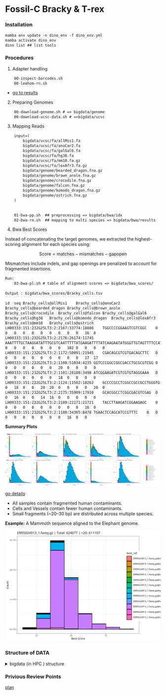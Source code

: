# Fossil-C Bracky & T-rex

### Installation

```
mamba env update -n dino_env -f dino_env.yml
mamba activate dino_env
dino list ## list tools

```

### Procedures

1. Adapter handling

```
    00-inspect-barcodes.sh
    00-leehom-rn.sh
``` 

  - [go to results]( results/2025-10-08-read-adapter-positions/README.md  )


2. Preparing Genomes 

```
    00-download-genome.sh # => bigdata/genome
    00-download-ucsc-data.sh # =>bigdata/ucsc
```

3. Mapping Reads

```
    input=(
        bigdata/ucsc/fa/allMis1.fa
        bigdata/ucsc/fa/anoCar2.fa
        bigdata/ucsc/fa/galGal6.fa
        bigdata/ucsc/fa/hg38.fa
        bigdata/ucsc/fa/mm10.fa.gz
        bigdata/ucsc/fa/loxAfr3.fa.gz
        bigdata/genome/bearded_dragon.fna.gz
        bigdata/genome/brown_anole.fna.gz
        bigdata/genome/crocodile.fna.gz
        bigdata/genome/falcon.fna.gz
        bigdata/genome/komodo_dragon.fna.gz
        bigdata/genome/ostrich.fna.gz
    )


    01-bwa-pp.sh  ## preprocessing => bigdata/bwa/idx
    02-bwa-rn.sh  ## mapping to multi species => bigdata/bwa/results
```

4. Bwa Best Scores 

Instead of concatenating the target genomes, we extracted the highest-scoring alignment for each species using:

$$
\text{Score} = \text{matches} - \text{mismatches} - \text{gapopen}
$$

Mismatches include indels, and gap openings are penalized to account for fragmented insertions.

```
Run:
    03-bwa-pl.sh # table of alignment scores => bigdata/bwa_scores/

Output : bigdata/bwa_scores/Bracky_cells.tsv 

id	seq	Brachy_cells@allMis1	Brachy_cells@anoCar2	Brachy_cells@bearded_dragon	Brachy_cells@brown_anole	Brachy_cells@crocodile	Brachy_cells@falcon	Brachy_cells@galGal6	Brachy_cells@hg38	Brachy_cells@komodo_dragon	Brachy_cells@loxAfr3	Brachy_cells@mm10	Brachy_cells@ostrich
LH00333:151:232G25LT3:2:2167:33774:18886	TGGCCCCGGAAGTCGTCGGC	0	0	0	0	0	0	0	0	0	0	16	0
LH00333:151:232G25LT3:2:2176:26174:11745	AAATTTTGCTAAGGATATTTGCGTCAATTTTTATGAAGATTTTATCAAGAATATGGGTTGTAGTTTTCCATTATGATGTCTTTGTTGGAGTAATGCTGGCCT	0	0	0	0	0	0	0	102	0	0	0	0
LH00333:151:232G25LT3:2:1172:50091:21945	CGACAGCGTCGTGACAGCTTC	0	0	0	0	0	0	0	0	0	0	17	17
LH00333:151:232G25LT3:2:1108:51034:4235	GGTCCCGGCCGGCGACCTGCGCGTCGG	0	0	0	0	0	0	0	20	0	0	0	0
LH00333:151:232G25LT3:2:1101:28180:3498	ATCGGAAGATCGTCGTGTAGGGAAA	0	0	0	0	0	0	0	18	0	0	0	0
LH00333:151:232G25LT3:2:1124:11502:18262	GCCCCGCCTCGGCCGCCGCCTGGGTG	0	18	0	0	20	20	0	0	0	0	20	0
LH00333:151:232G25LT3:2:2175:35909:17910	GCACGGCCTCGGCGACGTCGAG	0	0	16	0	0	14	16	0	0	0	0	0
LH00333:151:232G25LT3:2:2189:22171:21721	TACCTTAAGATCGGAAGAGC	0	0	0	0	0	0	0	0	0	0	16	0
LH00333:151:232G25LT3:2:1180:34365:8478	TGAACTCCAGCATCCGTTTC	0	0	0	0	0	0	0	0	0	16	0	0
```

**Summary Plots**

![png](results/2025-10-16-taxonomic-authentication/figs/bwa_score_grid.png)

[go details](results/2025-10-16-taxonomic-authentication/README.md)

- All samples contain fragmented human contaminants.
- Cells and Vessels contain fewer human contaminants.
- Small fragments (~20–30 bp) are distributed across multiple species.

**Example:** A Mammoth sequence aligned to the Elephant genome.

![png](results/2025-10-16-taxonomic-authentication/figs/group_ERR5024913_grid.png )


### Structure of DATA
<details>
<summary> bigdata (in HPC ) structure </summary>

```text
├── bigdata/adapterrm
│   ├── adapterrm
│   │   ├── Brachy_Blank.html
│   │   ├── Brachy_Blank.json
│   │   ├── Brachy_Blank.merged.fastq.gz
├── bigdata/bwa
│   ├── bwa_scores
│   │   ├── Brachy_Blank_best_score_hist.png
│   │   ├── Brachy_Blank_best_score_stacked.png
│   │   ├── Brachy_Blank.tsv
│   ├── bwa
├── bigdata/bwa_scores
│   ├── bwa_scores
│   │   ├── Brachy_Blank_best_score_hist.png
│   │   ├── Brachy_Blank_best_score_stacked.png
│   │   ├── Brachy_Blank.tsv
├── bigdata/centrifuge
│   ├── centrifuge
│   │   ├── h+p+v+c.tar
│   │   ├── hpvc.1.cf
│   │   ├── hpvc.2.cf
├── bigdata/dn.sh
│   ├── dn.sh
├── bigdata/fastp
│   ├── fastp
│   │   ├── Brachy_Blank_S9_L002_R1_001.fastq.gz
│   │   ├── Brachy_Blank_S9_L002_R1_001.fastq.gz.fastp_report.html
│   │   ├── Brachy_Blank_S9_L002_R2_001.fastq.gz
├── bigdata/gatk
│   ├── gatk
│   │   ├── gatk-4.6.2.0.zip
├── bigdata/genome
│   ├── genome
│   │   ├── bearded_dragon.fna.gz
│   │   ├── brown_anole.fna.gz
│   │   ├── crocodile.fna.gz
├── bigdata/Human
│   ├── Human
│   │   ├── ERR13475326_1.fastq.gz
│   │   ├── ERR13475326_2.fastq.gz
│   │   ├── ERR13475326.fastq.gz
├── bigdata/kr2
│   ├── kr2
│   │   ├── hash.k2d
│   │   ├── opts.k2d
│   │   ├── seqid2taxid.map
├── bigdata/leehom
│   ├── leehom
│   │   ├── Brachy_Blank_r1.fail.fq.gz
│   │   ├── Brachy_Blank_r1.fail.fq.gz.n
│   │   ├── Brachy_Blank_r1.fq.gz
├── bigdata/Mammuthus
│   ├── Mammuthus
│   │   ├── ERR5024913_1.fastq.gz
│   │   ├── ERR5024913_2.fastq.gz
│   │   ├── ERR5032053_1.fastq.gz
├── bigdata/mapdamage
│   ├── mapdamage
├── bigdata/picard.jar
│   ├── picard.jar
├── bigdata/resources
│   ├── resources
│   │   ├── CheckPileup.java
│   │   ├── CountLoci.java
│   │   ├── CountReads.java
├── bigdata/results
│   ├── results
│   │   ├── count_summary.csv
│   │   ├── fail_perc.tsv
│   │   ├── len_distribution.tsv
├── bigdata/stat
│   ├── stat
│   │   ├── Brachy_Blank@allMis1.bed
│   │   ├── Brachy_Blank@galGal6.bed
│   │   ├── Brachy_Blank@hg38.bed
├── bigdata/ucsc
│   ├── ucsc
│   │   ├── genome_info.2bit.urls
│   │   ├── genome_info.fa.urls
│   │   ├── genome_info.json

```
</details>

### Privious Review Points

[plan](plan.md)






